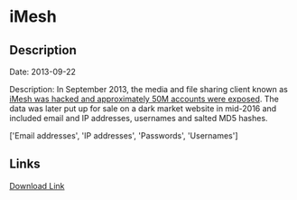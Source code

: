 # iMesh

## Description

Date: 2013-09-22

Description:
In September 2013, the media and file sharing client known as <a href="http://www.ibtimes.co.uk/imesh-hack-more-51-million-user-records-former-filesharing-site-sale-dark-web-1565185" target="_blank" rel="noopener">iMesh was hacked and approximately 50M accounts were exposed</a>. The data was later put up for sale on a dark market website in mid-2016 and included email and IP addresses, usernames and salted MD5 hashes.


['Email addresses', 'IP addresses', 'Passwords', 'Usernames']

## Links

[Download Link](https://link-to.net/1229997/750.1016708493055/dynamic/?r=aW1lc2guY29t)
